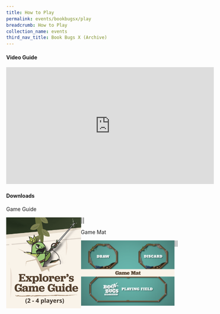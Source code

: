 ```yaml
---
title: How to Play
permalink: events/bookbugsx/play
breadcrumb: How to Play
collection_name: events
third_nav_title: Book Bugs X (Archive)
---
```



#### Video Guide

<div class="bp-youtube">
  
<iframe width="560" height="315" src="https://www.youtube.com/embed/6NQcHxQ8MfA" frameborder="0" allow="accelerometer; autoplay; clipboard-write; encrypted-media; gyroscope; picture-in-picture" allowfullscreen></iframe>

</div>

#### Downloads
Game Guide

|<a href="/images/events/bookbugsx/files/Book Bugs Game Guide.pdf" target="_blank" rel="noopener noreferrer"><img src="/images/events/bookbugsx/Game Guide thumbnail.png" alt="Game Guide Download Link" style="width: 40%;" align="left" ></a>|

Game Mat

|<a href="/images/events/bookbugsx/files/Book Bugs Game Mat.pdf" target="_blank" rel="noopener noreferrer"><img src="/images/events/bookbugsx/Game Mat thumbnail.png" alt="Game Mat Download Link" style="width: 50%" align="left"></a>|
